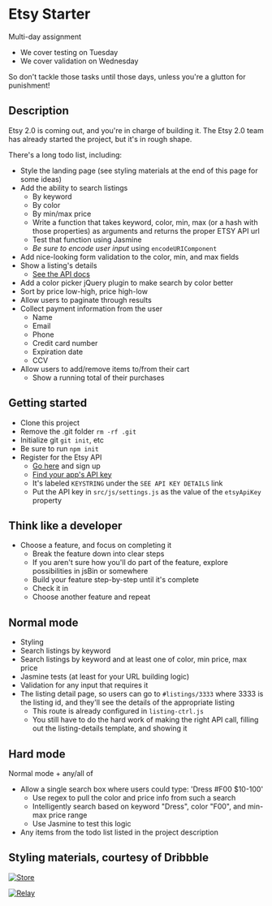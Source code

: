 # Etsy Starter

Multi-day assignment

- We cover testing on Tuesday
- We cover validation on Wednesday

So don't tackle those tasks until those days, unless you're a glutton for punishment!

## Description 

Etsy 2.0 is coming out, and you're in charge of building it. The Etsy 2.0 team has already started the 
project, but it's in rough shape.

There's a long todo list, including:

- Style the landing page (see styling materials at the end of this page for some ideas)
- Add the ability to search listings
  - By keyword
  - By color
  - By min/max price
  - Write a function that takes keyword, color, min, max (or a hash with those properties) as arguments and 
  returns the proper ETSY API url
  - Test that function using Jasmine
  - *Be sure to encode user input* using `encodeURIComponent`
- Add nice-looking form validation to the color, min, and max fields
- Show a listing's details
  - [See the API docs](https://www.etsy.com/developers/documentation/reference/listing#method_getlisting)
- Add a color picker jQuery plugin to make search by color better
- Sort by price low-high, price high-low
- Allow users to paginate through results
- Collect payment information from the user
  - Name
  - Email
  - Phone
  - Credit card number
  - Expiration date
  - CCV
- Allow users to add/remove items to/from their cart
  - Show a running total of their purchases

## Getting started

- Clone this project
- Remove the .git folder `rm -rf .git`
- Initialize git `git init`, etc
- Be sure to run `npm init`
- Register for the Etsy API
  - [Go here](https://www.etsy.com/developers/register) and sign up
  - [Find your app's API key](https://www.etsy.com/developers/your-apps)
  - It's labeled `KEYSTRING` under the `SEE API KEY DETAILS` link
  - Put the API key in `src/js/settings.js` as the value of the `etsyApiKey` property

## Think like a developer

- Choose a feature, and focus on completing it
  - Break the feature down into clear steps
  - If you aren't sure how you'll do part of the feature, explore possibilities in jsBin or somewhere
  - Build your feature step-by-step until it's complete 
  - Check it in
  - Choose another feature and repeat

## Normal mode

- Styling
- Search listings by keyword
- Search listings by keyword and at least one of color, min price, max price
- Jasmine tests (at least for your URL building logic)
- Validation for any input that requires it
- The listing detail page, so users can go to `#listings/3333` where 3333 is the listing id, and they'll see
the details of the appropriate listing
  - This route is already configured in `listing-ctrl.js`
  - You still have to do the hard work of making the right API call, filling out the listing-details template, and showing it

## Hard mode

Normal mode + any/all of

- Allow a single search box where users could type: 'Dress #F00 $10-100'
  - Use regex to pull the color and price info from such a search
  - Intelligently search based on keyword "Dress", color "F00", and min-max price range
  - Use Jasmine to test this logic
- Any items from the todo list listed in the project description

## Styling materials, courtesy of Dribbble

[![Store](https://d13yacurqjgara.cloudfront.net/users/124059/screenshots/986548/2.png)](https://dribbble.com/shots/986548-Product-Catalog)
    
[![Relay](https://d13yacurqjgara.cloudfront.net/users/184/screenshots/1570859/screen-shot-2014-05-27-at-1.00.09-pm.png)](https://dribbble.com/shots/1570859-RelayFoods-com?list=searches&tag=ecommerce&offset=160)
